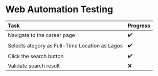 # Web Automation Testing

Task                                  | Progress |
:------------------------------------ | :-------------
| Navigate to the career page         | :heavy_check_mark:
| Selects ategory as Full-Time Location as Lagos | :heavy_check_mark:
| Click the search button             | :heavy_check_mark:
| Validate search result              | :x:
